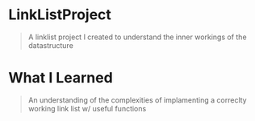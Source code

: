 # LinkListProject

> A linklist project I created to understand the inner workings of the datastructure

# What I Learned

> An understanding of the complexities of implamenting a correclty working link list w/ useful functions
